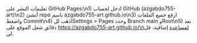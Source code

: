 تعليمات النشر على GitHub Pages:\n1) ادخل لحساب GitHub (azgabdo755-art)\n2) أنشئ repo باسم azgabdo755-art.github.io\n3) ارفع جميع الملفات واضغط Commit\n4) اذهب للSettings > Pages وحدد Branch main وRoot\n5) بعد دقائق شغل الموقع على https://azgabdo755-art.github.io/\nلمساعدة إضافية، قل لي.
